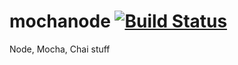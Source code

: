 # mochanode [![Build Status](https://travis-ci.org/megcunningham/mochanode.svg?branch=master)](https://travis-ci.org/megcunningham/mochanode)

Node, Mocha, Chai stuff
